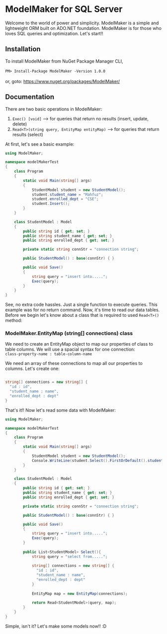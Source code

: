 # ModelMaker for SQL Server
Welcome to the world of power and simplicity. ModelMaker is a simple and lightweight ORM built on ADO.NET foundation. ModelMaker is for those who loves SQL queries and optimization. Let's start!!


## Installation
To install ModelMaker from NuGet Package Manager CLI, <br><br>
``PM> Install-Package ModelMaker -Version 1.0.0`` <br><br>
or, goto: https://www.nuget.org/packages/ModelMaker/


## Documentation
There are two basic operations in ModelMaker:
1. ``Exec() [void]`` --> for queries that return no results (insert, update, delete)
2. ``Read<T>(string query, EntityMap entityMap)`` --> for queries that return results (select)


At first, let's see a basic example:

``` c#
using ModelMaker;

namespace modelMakerTest
{
    class Program
    {
        static void Main(string[] args)
        {
            StudentModel student = new StudentModel();
            student.student_name = "Mahfuz";
            student.enrolled_dept = "CSE";
            student.Insert();
        }
    }

    class StudentModel : Model
    {
        public string id { get; set; }
        public string student_name { get; set; }
        public string enrolled_dept { get; set; }

        private static string connStr = "connection string";   

        public StudentModel() : base(connStr) { }

        public void Save()
        {
            string query = "insert into.....";
            Exec(query);
        }
    }
}
```

See, no extra code hassles. Just a single function to execute queries. This example was for no return command. Now, it's time to read our data tables. Before we begin let's know about a class that is required to used ``Read<T>()`` method:

### ModelMaker.EntityMap (string[] connections) class
We need to create an EntityMap object to map our properties of class to table columns. We will use a spacial syntax for one connection: <br>
```class-property-name : table-column-name```

We need an array of these connections to map all our properties to columns. Let's create one:

``` c#

string[] connections = new string[] {
  "id : id",
  "student_name : name",
  "enrolled_dept : dept"
}

```

That's it!! Now let's read some data with ModelMaker:

``` c#
using ModelMaker;

namespace modelMakerTest
{
    class Program
    {
        static void Main(string[] args)
        {
            StudentModel student = new StudentModel();
            Console.WriteLine(student.Select().FirstOrDefault().student_name);           
        }
    }

    class StudentModel : Model
    {
        public string id { get; set; }
        public string student_name { get; set; }
        public string enrolled_dept { get; set; }

        private static string connStr = "connection string";   

        public StudentModel() : base(connStr) { }

        public void Save()
        {
            string query = "insert into.....";
            Exec(query);
        }
        
        public List<StudentModel> Select(){
            string query = "select from.....";
            
            string[] connections = new string[] {
              "id : id",
              "student_name : name",
              "enrolled_dept : dept"
            }
            
            EntityMap map = new EntityMap(connections);
            
            return Read<StudentModel>(query, map);
        }
    }
}
```

Simple, isn't it? Let's make some models now!! :D
